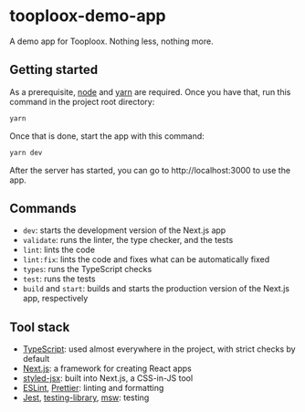 # tooploox-demo-app

A demo app for Tooploox. Nothing less, nothing more.

## Getting started

As a prerequisite, [node](https://nodejs.org/en/) and [yarn](https://classic.yarnpkg.com/en/) are required.
Once you have that, run this command in the project root directory:

```sh
yarn
```

Once that is done, start the app with this command:

```sh
yarn dev
```

After the server has started, you can go to http://localhost:3000 to use the app.

## Commands

- `dev`: starts the development version of the Next.js app
- `validate`: runs the linter, the type checker, and the tests
- `lint`: lints the code
- `lint:fix`: lints the code and fixes what can be automatically fixed
- `types`: runs the TypeScript checks
- `test`: runs the tests
- `build` and `start`: builds and starts the production version of the Next.js app, respectively

## Tool stack

- [TypeScript](https://github.com/Microsoft/TypeScript): used almost everywhere in the project, with strict checks by default
- [Next.js](https://github.com/vercel/next.js): a framework for creating React apps
- [styled-jsx](https://github.com/vercel/styled-jsx): built into Next.js, a CSS-in-JS tool
- [ESLint](https://github.com/eslint/eslint), [Prettier](https://github.com/prettier/prettier): linting and formatting
- [Jest](https://github.com/facebook/jest), [testing-library](https://github.com/testing-library), [msw](https://github.com/mswjs/msw): testing
